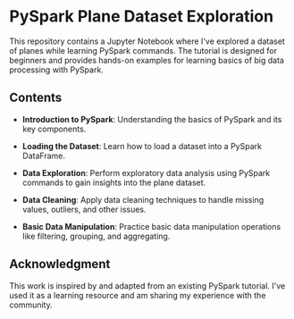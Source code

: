 # PySpark Plane Dataset Exploration

This repository contains a Jupyter Notebook where I've explored a dataset of planes while learning PySpark commands. The tutorial is designed for beginners and provides hands-on examples for learning basics of big data processing with PySpark.

## Contents

- **Introduction to PySpark**: Understanding the basics of PySpark and its key components.

- **Loading the Dataset**: Learn how to load a dataset into a PySpark DataFrame.

- **Data Exploration**: Perform exploratory data analysis using PySpark commands to gain insights into the plane dataset.

- **Data Cleaning**: Apply data cleaning techniques to handle missing values, outliers, and other issues.

- **Basic Data Manipulation**: Practice basic data manipulation operations like filtering, grouping, and aggregating.

## Acknowledgment

This work is inspired by and adapted from an existing PySpark tutorial. I've used it as a learning resource and am sharing my experience with the community.
